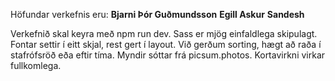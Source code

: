 Höfundar verkefnis eru:
  **Bjarni Þór Guðmundsson**
  **Egill Askur**
  **Sandesh**

Verkefnið skal keyra með npm run dev. Sass er mjög einfaldlega skipulagt. Fontar settir í eitt skjal, rest gert í layout.
Við gerðum sorting, hægt að raða í stafrófsröð eða eftir tíma.
Myndir sóttar frá picsum.photos.
Kortavirkni virkar fullkomlega.

